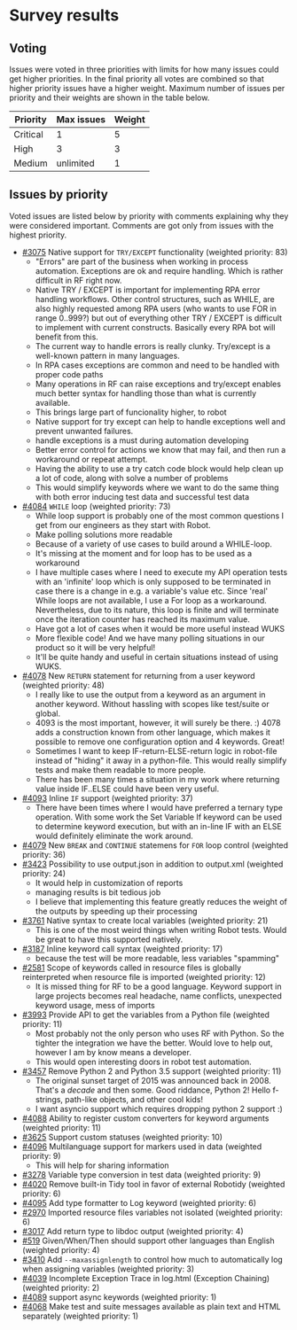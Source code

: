Survey results
==============

Voting
------

Issues were voted in three priorities with limits for how many issues could
get higher priorities. In the final priority all votes are combined so that
higher priority issues have a higher weight. Maximum number of issues per
priority and their weights are shown in the table below.

| Priority | Max issues | Weight |
|----------|------------|--------|
| Critical | 1          | 5      |
| High     | 3          | 3      |
| Medium   | unlimited  | 1      |

Issues by priority
------------------

Voted issues are listed below by priority with comments explaining why they
were considered important. Comments are got only from issues with the highest
priority.

<!-- insert issues below -->
- [#3075](https://github.com/robotframework/robotframework/issues/3075) Native support for `TRY/EXCEPT` functionality (weighted priority: 83)
    - "Errors" are part of the business when working in process automation. Exceptions are ok and require handling. Which is rather difficult in RF right now.
    - Native TRY / EXCEPT is important for implementing RPA error handling workflows. Other control structures, such as WHILE, are also highly requested among RPA users (who wants to use FOR in range 0..999?) but out of everything other TRY / EXCEPT is difficult to implement with current constructs. Basically every RPA bot will benefit from this.
    - The current way to handle errors is really clunky. Try/except is a well-known pattern in many languages.
    - In RPA cases exceptions are common and need to be handled with proper code paths
    - Many operations in RF can raise exceptions and try/except enables much better syntax for handling those than what is currently available.
    - This brings large part of funcionality higher, to robot 
    - Native support for try except can help to handle exceptions well and prevent unwanted failures.
    - handle exceptions is a must during automation developing
    - Better error control for actions we know that may fail, and then run a workaround or repeat attempt.
    - Having the ability to use a try catch code block would help clean up a lot of code, along with solve a number of problems
    - This would simplify keywords where we want to do the same thing with both error inducing test data and successful test data
- [#4084](https://github.com/robotframework/robotframework/issues/4084) `WHILE` loop (weighted priority: 73)
    - While loop support is probably one of the most common questions I get from our engineers as they start with Robot.
    - Make polling solutions more readable
    - Because of a variety of use cases to build around a WHILE-loop.
    - It's missing at the moment and for loop has to be used as a workaround
    - I have multiple cases where I need to execute my API operation tests with an 'infinite' loop which is only supposed to be terminated in case there is a change in e.g. a variable's value etc. Since 'real' While loops are not available, I use a For loop as a workaround. Nevertheless, due to its nature, this loop is finite and will terminate once the iteration counter has reached its maximum value.
    - Have got  a lot of cases when it would be more useful instead WUKS
    - More flexible code! And we have many polling situations in our product so it will be very helpful!
    - It'll be quite handy and useful in certain situations instead of using WUKS.
- [#4078](https://github.com/robotframework/robotframework/issues/4078) New `RETURN` statement for returning from a user keyword (weighted priority: 48)
    - I really like to use the output from a keyword as an argument in another keyword. Without hassling with scopes like test/suite or global. 
    - 4093 is the most important, however, it will surely be there. :) 4078 adds a construction known from other language, which makes it possible to remove one configuration option and 4 keywords. Great!
    - Sometimes I want to keep IF-return-ELSE-return logic in robot-file instead of "hiding" it away in a python-file. This would really simplify tests and make them readable to more people.
    - There has been many times a situation in my work where returning value inside IF..ELSE could have been very useful. 
- [#4093](https://github.com/robotframework/robotframework/issues/4093) Inline `IF` support (weighted priority: 37)
    - There have been times where I would have preferred a ternary type operation. With some work the Set Variable If keyword can be used to determine keyword execution, but with an in-line IF with an ELSE would definitely eliminate the work around.
- [#4079](https://github.com/robotframework/robotframework/issues/4079) New `BREAK` and `CONTINUE` statemens for `FOR` loop control (weighted priority: 36)
- [#3423](https://github.com/robotframework/robotframework/issues/3423) Possibility to use output.json in addition to output.xml (weighted priority: 24)
    - It would help in customization of reports
    - managing results is bit tedious job
    - I believe that implementing this feature greatly reduces the weight of the outputs by speeding up their processing
- [#3761](https://github.com/robotframework/robotframework/issues/3761) Native syntax to create local variables (weighted priority: 21)
    - This is one of the most weird things when writing Robot tests. Would be great to have this supported natively. 
- [#3187](https://github.com/robotframework/robotframework/issues/3187) Inline keyword call syntax (weighted priority: 17)
    - because the test will be more readable, less variables "spamming"
- [#2581](https://github.com/robotframework/robotframework/issues/2581) Scope of keywords called in resource files is globally reinterpreted when resource file is imported (weighted priority: 12)
    - It is missed thing for RF to be a good language. Keyword support in large projects becomes real headache, name conflicts, unexpected keyword usage, mess of imports 
- [#3993](https://github.com/robotframework/robotframework/issues/3993) Provide API to get the variables from a Python file (weighted priority: 11)
    - Most probably not the only person who uses RF with Python. So the tighter the integration we have the better. Would love to help out, however I am by know means a developer.
    - This would open interesting doors in robot test automation.
- [#3457](https://github.com/robotframework/robotframework/issues/3457) Remove Python 2 and Python 3.5 support (weighted priority: 11)
    - The original sunset target of 2015 was announced back in 2008. That's a _decade_ and then some. Good riddance, Python 2! Hello f-strings, path-like objects, and other cool kids!
    - I want asyncio support which requires dropping python 2 support :)
- [#4088](https://github.com/robotframework/robotframework/issues/4088) Ability to register custom converters for keyword arguments (weighted priority: 11)
- [#3625](https://github.com/robotframework/robotframework/issues/3625) Support custom statuses (weighted priority: 10)
- [#4096](https://github.com/robotframework/robotframework/issues/4096) Multilanguage support for markers used in data (weighted priority: 9)
    - This will help for sharing information
- [#3278](https://github.com/robotframework/robotframework/issues/3278) Variable type conversion in test data (weighted priority: 9)
- [#4020](https://github.com/robotframework/robotframework/issues/4020) Remove built-in Tidy tool in favor of external Robotidy (weighted priority: 6)
- [#4095](https://github.com/robotframework/robotframework/issues/4095) Add type formatter to Log keyword (weighted priority: 6)
- [#2970](https://github.com/robotframework/robotframework/issues/2970) Imported resource files variables not isolated (weighted priority: 6)
- [#3017](https://github.com/robotframework/robotframework/issues/3017) Add return type to libdoc output (weighted priority: 4)
- [#519](https://github.com/robotframework/robotframework/issues/519) Given/When/Then should support other languages than English (weighted priority: 4)
- [#3410](https://github.com/robotframework/robotframework/issues/3410) Add `--maxassignlength` to control how much to automatically log when assigning variables (weighted priority: 3)
- [#4039](https://github.com/robotframework/robotframework/issues/4039) Incomplete Exception Trace in log.html (Exception Chaining) (weighted priority: 2)
- [#4089](https://github.com/robotframework/robotframework/issues/4089) support async keywords (weighted priority: 1)
- [#4068](https://github.com/robotframework/robotframework/issues/4068) Make test and suite messages available as plain text and HTML separately (weighted priority: 1)
